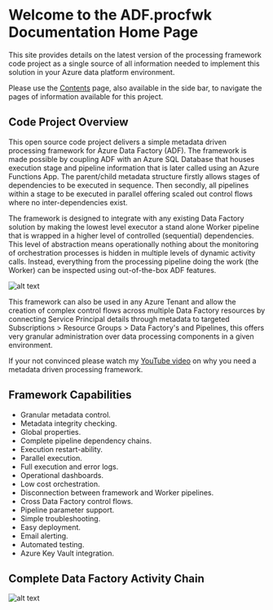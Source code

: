# Welcome to the ADF.procfwk Documentation Home Page

This site provides details on the latest version of the processing framework code project as a single source of all information needed to implement this solution in your Azure data platform environment.

Please use the [Contents](/ADF.procfwk/contents) page, also available in the side bar, to navigate the pages of information available for this project.

## Code Project Overview

This open source code project delivers a simple metadata driven processing framework for Azure Data Factory (ADF). The framework is made possible by coupling ADF with an Azure SQL Database that houses execution stage and pipeline information that is later called using an Azure Functions App. The parent/child metadata structure firstly allows stages of dependencies to be executed in sequence. Then secondly, all pipelines within a stage to be executed in parallel offering scaled out control flows where no inter-dependencies exist.

The framework is designed to integrate with any existing Data Factory solution by making the lowest level executor a stand alone Worker pipeline that is wrapped in a higher level of controlled (sequential) dependencies. This level of abstraction means operationally nothing about the monitoring of orchestration processes is hidden in multiple levels of dynamic activity calls. Instead, everything from the processing pipeline doing the work (the Worker) can be inspected using out-of-the-box ADF features.

![alt text](https://mrpaulandrew.files.wordpress.com/2020/07/repo-image-1.png "ADF.procfwk Icon")

This framework can also be used in any Azure Tenant and allow the creation of complex control flows across multiple Data Factory resources by connecting Service Principal details through metadata to targeted Subscriptions &gt; Resource Groups &gt; Data Factory's and Pipelines, this offers very granular administration over data processing components in a given environment.

If your not convinced please watch my [YouTube video](https://www.youtube.com/watch?v=rVlc-GBpNnc) on why you need a metadata driven processing framework.

## Framework Capabilities

 * Granular metadata control.
 * Metadata integrity checking.
 * Global properties.
 * Complete pipeline dependency chains.
 * Execution restart-ability.
 * Parallel execution.
 * Full execution and error logs.
 * Operational dashboards.
 * Low cost orchestration.
 * Disconnection between framework and Worker pipelines.
 * Cross Data Factory control flows.
 * Pipeline parameter support.
 * Simple troubleshooting.
 * Easy deployment.
 * Email alerting.
 * Automated testing.
 * Azure Key Vault integration.

## Complete Data Factory Activity Chain

![alt text](https://mrpaulandrew.files.wordpress.com/2020/09/activity-chain.png "ADF.procfwk Icon")